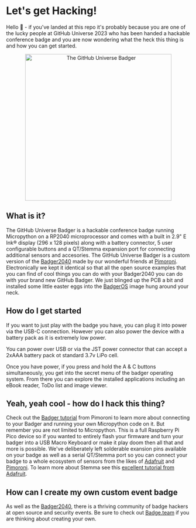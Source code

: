 # Let's get Hacking!

Hello 👋 - if you've landed at this repo it's probably because you are one of the lucky people at GitHub Universe 2023 who has been handed a hackable conference badge and you are now wondering what the heck this thing is and how you can get started.

<p align="center"><img src="https://github.com/badger2040/home/assets/856858/6ddd3d91-0e22-4a5c-9367-2bdfacd73127" alt="The GitHub Universe Badger" width="400px"/></p>

## What is it?
The GitHub Universe Badger is a hackable conference badge running Micropython on a RP2040 microprocessor and comes with a built in 2.9" E Ink® display (296 x 128 pixels) along with a battery connector, 5 user configurable buttons and a QT/Stemma expansion port for connecting additional sensors and accesories.  The GitHub Universe Badger is a custom version of the [Badger2040](https://learn.pimoroni.com/article/getting-started-with-badger-2040) made by our wonderful friends at [Pimoroni](https://pimoroni.com/). Electronically we kept it identical so that all the open source examples that you can find of cool things you can do with your Badger2040 you can do with your brand new GitHub Badger.  We just blinged up the PCB a bit and installed some little easter eggs into the [BadgerOS](https://github.com/pimoroni/badger2040) image hung around your neck.

## How do I get started
If you want to just play with the badge you have, you can plug it into power via the USB-C connection.  However you can also power the device with a battery pack as it is extremely low power.

You can power over USB or via the JST power connector that can accept a 2xAAA battery pack ot standard 3.7v LiPo cell.

Once you have power, if you press and hold the A & C buttons simultaneously, you get into the secret menu of the badger operating system.  From there you can explore the installed applications including an eBook reader, ToDo list and image viewer.

## Yeah, yeah cool - how do I hack this thing?
Check out the [Badger tutorial](https://learn.pimoroni.com/article/getting-started-with-badger-2040) from Pimoroni to learn more about connecting to your Badger and running your own Micropython code on it.  But remember you are not limited to Micropython.  This is a full Raspberry Pi Pico device so if you wanted to entirely flash your firmware and turn your badger into a USB Macro Keyboard or make it play doom then all that and more is possible.  We've deliberately left solderable exansion pins available on your badge as well as a serial QT/Stemma port so you can connect your badge to a whole ecosystem of sensors from the likes of [Adafruit](https://www.adafruit.com/) and [Pimoroni](https://pimoroni.com/).  To learn more about Stemma see this [excellent tutorial from Adafruit](https://learn.adafruit.com/introducing-adafruit-stemma-qt/what-is-stemma).

## How can I create my own custom event badge
As well as the [Badger2040](https://learn.pimoroni.com/article/getting-started-with-badger-2040), there is a thriving community of badge hackers at open source and security events.  Be sure to check out [Badge.team](https://badge.team/) if you are thinking about creating your own.

